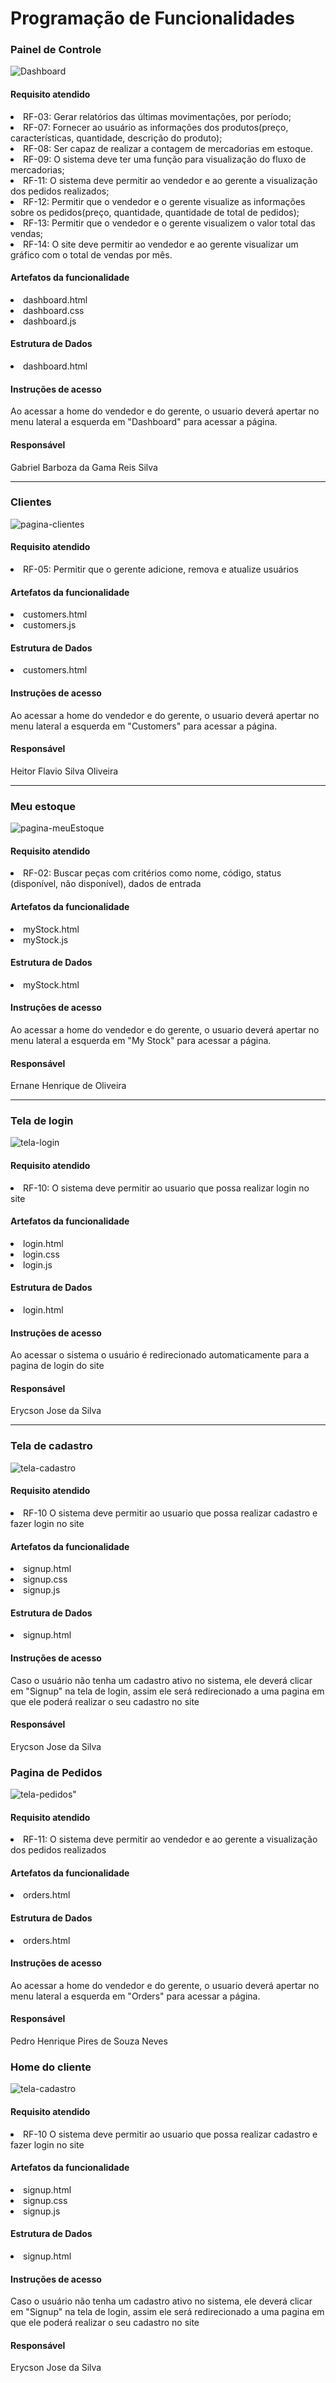 # Programação de Funcionalidades

### Painel de Controle

<img src="img/DashboardSFAP.png" alt="Dashboard">


#### Requisito atendido

<li> RF-03: Gerar relatórios das últimas movimentações, por período;</li>
<li>RF-07: Fornecer ao usuário as informações dos produtos(preço, características, quantidade, descrição do produto);</li>
<li>RF-08: Ser capaz de realizar a contagem de mercadorias em estoque.</li>
<li>RF-09:	O sistema deve ter uma função para visualização do fluxo de mercadorias;</li>
<li>RF-11: O sistema deve permitir ao vendedor e ao gerente a visualização dos pedidos realizados;</li>
 <li>RF-12: Permitir que o vendedor e o gerente visualize as informações sobre os pedidos(preço, quantidade, quantidade de total de pedidos);</li>
 <li>RF-13:	Permitir que o vendedor e o gerente visualizem o valor total das vendas;</li>
 <li>RF-14: O site deve permitir ao vendedor e ao gerente visualizar um gráfico com o total de vendas por mês.</li>


#### Artefatos da funcionalidade

<li>dashboard.html</li>
<li>dashboard.css</li>
<li>dashboard.js</li>

#### Estrutura de Dados

<li>dashboard.html</li>


#### Instruções de acesso

Ao acessar a home do vendedor e do gerente, o usuario deverá apertar no menu lateral a esquerda em "Dashboard" para acessar a página.


#### Responsável

Gabriel Barboza da Gama Reis Silva

<hr>

### Clientes

<img src="img/clientesSFAP.png" alt="pagina-clientes">


#### Requisito atendido

<li>RF-05:	Permitir que o gerente adicione, remova e atualize usuários</li>


#### Artefatos da funcionalidade

<li>customers.html</li>
<li>customers.js</li>


#### Estrutura de Dados

<li>customers.html</li>


#### Instruções de acesso

Ao acessar a home do vendedor e do gerente, o usuario deverá apertar no menu lateral a esquerda em "Customers" para acessar a página.



#### Responsável

Heitor Flavio Silva Oliveira

<hr>

### Meu estoque

<img src="img/meuEstoqueSFAP.png" alt="pagina-meuEstoque">


#### Requisito atendido

<li>RF-02: Buscar peças com critérios como nome, código, status (disponível, não disponível), dados de entrada</li>


#### Artefatos da funcionalidade

<li>myStock.html</li>
<li>myStock.js</li>


#### Estrutura de Dados

<li>myStock.html</li>


#### Instruções de acesso

Ao acessar a home do vendedor e do gerente, o usuario deverá apertar no menu lateral a esquerda em "My Stock" para acessar a página.


#### Responsável

Ernane Henrique de Oliveira

<hr>

### Tela de login

<img src="img/loginSFAP.png" alt="tela-login">


#### Requisito atendido

<li>RF-10:	O sistema deve permitir ao usuario que possa realizar login no site</li>


#### Artefatos da funcionalidade

<li>login.html</li>
<li>login.css</li>
<li>login.js</li>


#### Estrutura de Dados

<li>login.html</li>


#### Instruções de acesso

Ao acessar o sistema o usuário é redirecionado automaticamente para a pagina de login do site


#### Responsável

Erycson Jose da Silva

<hr>

### Tela de cadastro

<img src="img/cadastroSFAP.png" alt="tela-cadastro">

#### Requisito atendido

<li>RF-10	O sistema deve permitir ao usuario que possa realizar cadastro e fazer login no site</li>


#### Artefatos da funcionalidade

<li>signup.html</li>
<li>signup.css</li>
<li>signup.js</li>


#### Estrutura de Dados

<li>signup.html</li>


#### Instruções de acesso

Caso o usuário não tenha um cadastro ativo no sistema, ele deverá clicar em "Signup" na tela de login, assim ele será redirecionado a uma pagina em que ele poderá realizar o seu cadastro no site


#### Responsável

Erycson Jose da Silva

### Pagina de Pedidos

<img src="img/pedidosSFAP.png" alt="tela-pedidos">"

#### Requisito atendido

<li>RF-11:	O sistema deve permitir ao vendedor e ao gerente a visualização dos pedidos realizados</li>


#### Artefatos da funcionalidade

<li>orders.html</li>



#### Estrutura de Dados

<li>orders.html</li>


#### Instruções de acesso

Ao acessar a home do vendedor e do gerente, o usuario deverá apertar no menu lateral a esquerda em "Orders" para acessar a página.


#### Responsável
Pedro Henrique Pires de Souza Neves 


### Home do cliente

<img src="img/cadastroSFAP.png" alt="tela-cadastro">

#### Requisito atendido

<li>RF-10	O sistema deve permitir ao usuario que possa realizar cadastro e fazer login no site</li>


#### Artefatos da funcionalidade

<li>signup.html</li>
<li>signup.css</li>
<li>signup.js</li>


#### Estrutura de Dados

<li>signup.html</li>


#### Instruções de acesso

Caso o usuário não tenha um cadastro ativo no sistema, ele deverá clicar em "Signup" na tela de login, assim ele será redirecionado a uma pagina em que ele poderá realizar o seu cadastro no site


#### Responsável

Erycson Jose da Silva
